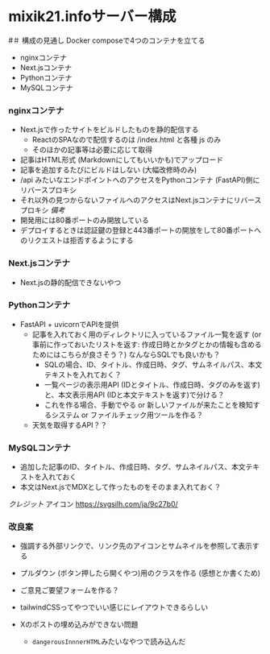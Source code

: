 # mixik21.infoサーバー構成

#＃ 構成の見通し
Docker composeで4つのコンテナを立てる
* nginxコンテナ
* Next.jsコンテナ
* Pythonコンテナ
* MySQLコンテナ

### nginxコンテナ
- Next.jsで作ったサイトをビルドしたものを静的配信する
	- ReactのSPAなので配信するのは /index.html と各種 js のみ
	- そのほかの記事等は必要に応じて取得
- 記事はHTML形式 (Markdownにしてもいいかも)でアップロード
- 記事を追加するたびにビルドはしない (大幅改修時のみ)
- /api みたいなエンドポイントへのアクセスをPythonコンテナ (FastAPI)側にリバースプロキシ
- それ以外の見つからないファイルへのアクセスはNext.jsコンテナにリバースプロキシ
*備考*
- 開発用には80番ポートのみ開放している
- デプロイするときは認証鍵の登録と443番ポートの開放をして80番ポートへのリクエストは拒否するようにする

### Next.jsコンテナ
- Next.jsの静的配信できないやつ

### Pythonコンテナ
- FastAPI + uvicornでAPIを提供
	- 記事を入れておく用のディレクトリに入っているファイル一覧を返す (or 事前に作っておいたリストを返す: 作成日時とかタグとかの情報も含めるためにはこちらが良さそう？) なんならSQLでも良いかも？
		- SQLの場合、ID、タイトル、作成日時、タグ、サムネイルパス、本文テキストを入れておく？
		- 一覧ページの表示用API (IDとタイトル、作成日時、タグのみを返す)と、本文表示用API (IDと本文テキストを返す)で分ける？
		- これを作る場合、手動でやる or 新しいファイルが来たことを検知するシステム or ファイルチェック用ツールを作る？
	- 天気を取得するAPI？？

### MySQLコンテナ
- 追加した記事のID、タイトル、作成日時、タグ、サムネイルパス、本文テキストを入れておく
- 本文はNext.jsでMDXとして作ったものをそのまま入れておく？

*クレジット*
アイコン https://svgsilh.com/ja/9c27b0/

### 改良案
- 強調する外部リンクで、リンク先のアイコンとサムネイルを参照して表示する
- プルダウン (ボタン押したら開くやつ)用のクラスを作る (感想とか書くため)
- ご意見ご要望フォームを作る？
- tailwindCSSってやつでいい感じにレイアウトできるらしい

- Xのポストの埋め込みができない問題
  - `dangerousInnnerHTML`みたいなやつで読み込んだ<script>は実行されないらしい
```tsx
'use client'
import { useEffect } from 'react';

export function TweetEmbed({ id }: { id: string }) {
  useEffect(() => {
    window.twttr?.widgets?.load();
  }, []);

  return (
    <blockquote className="twitter-tweet">
      <a href={`https://twitter.com/twitter/status/${id}`}></a>
    </blockquote>
  );
}
```
からの
```mdx
<TweetEmbed id="1234567890123456789" />
```
は天才かも (Youtubeタグとかもいけそう)
